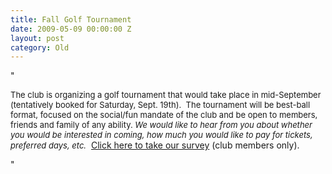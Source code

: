 ```yaml
---
title: Fall Golf Tournament
date: 2009-05-09 00:00:00 Z
layout: post
category: Old
---
```


"<div><p><font size="2">The club is organizing a golf tournament that would take place in mid-September (tentatively booked for Saturday&#44; Sept. 19th).&nbsp; <font size="2">The tournament will be best-ball format&#44; focused on the social/fun mandate of the club and be open to members&#44; friends and family of any ability. </font></font><em><font size="2">We would like to hear from you about whether you would be interested in coming&#44; how much you would like to pay for tickets&#44; preferred days&#44; etc.</font></em>&nbsp; <a href="/LinkClick.aspx?link=261&amp;tabid=171" target="_self">Click here to take our survey</a>&nbsp;(club members only).</p></div>"
